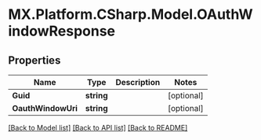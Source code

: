 # MX.Platform.CSharp.Model.OAuthWindowResponse

## Properties

Name | Type | Description | Notes
------------ | ------------- | ------------- | -------------
**Guid** | **string** |  | [optional] 
**OauthWindowUri** | **string** |  | [optional] 

[[Back to Model list]](../README.md#documentation-for-models) [[Back to API list]](../README.md#documentation-for-api-endpoints) [[Back to README]](../README.md)

